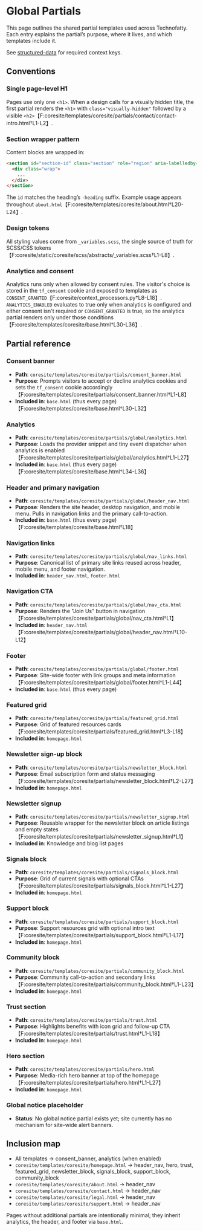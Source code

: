 # Global Partials

This page outlines the shared partial templates used across Technofatty. Each entry explains the partial’s purpose, where it lives, and which templates include it.

See [structured-data](structured-data.md) for required context keys.

## Conventions

### Single page-level H1
Pages use only one `<h1>`. When a design calls for a visually hidden title, the first partial renders the `<h1>` with `class="visually-hidden"` followed by a visible `<h2>`【F:coresite/templates/coresite/partials/contact/contact-intro.html†L1-L2】.

### Section wrapper pattern
Content blocks are wrapped in:

```html
<section id="section-id" class="section" role="region" aria-labelledby="section-id-heading">
  <div class="wrap">
    ...
  </div>
</section>
```
The `id` matches the heading’s `-heading` suffix. Example usage appears throughout `about.html`【F:coresite/templates/coresite/about.html†L20-L24】.

### Design tokens
All styling values come from `_variables.scss`, the single source of truth for SCSS/CSS tokens【F:coresite/static/coresite/scss/abstracts/_variables.scss†L1-L8】.

### Analytics and consent
Analytics runs only when allowed by consent rules. The visitor's choice is stored in the `tf_consent` cookie and exposed to templates as `CONSENT_GRANTED`【F:coresite/context_processors.py†L8-L18】. `ANALYTICS_ENABLED` evaluates to true only when analytics is configured and either consent isn't required or `CONSENT_GRANTED` is true, so the analytics partial renders only under those conditions【F:coresite/templates/coresite/base.html†L30-L36】.

## Partial reference

### Consent banner
* **Path**: `coresite/templates/coresite/partials/consent_banner.html`
* **Purpose**: Prompts visitors to accept or decline analytics cookies and sets the `tf_consent` cookie accordingly【F:coresite/templates/coresite/partials/consent_banner.html†L1-L8】
* **Included in**: `base.html` (thus every page)【F:coresite/templates/coresite/base.html†L30-L32】

### Analytics
* **Path**: `coresite/templates/coresite/partials/global/analytics.html`
* **Purpose**: Loads the provider snippet and tiny event dispatcher when analytics is enabled【F:coresite/templates/coresite/partials/global/analytics.html†L1-L27】
* **Included in**: `base.html` (thus every page)【F:coresite/templates/coresite/base.html†L34-L36】

### Header and primary navigation
* **Path**: `coresite/templates/coresite/partials/global/header_nav.html`
* **Purpose**: Renders the site header, desktop navigation, and mobile menu. Pulls in navigation links and the primary call-to-action.
* **Included in**: `base.html` (thus every page)【F:coresite/templates/coresite/base.html†L18】

### Navigation links
* **Path**: `coresite/templates/coresite/partials/global/nav_links.html`
* **Purpose**: Canonical list of primary site links reused across header, mobile menu, and footer navigation.
* **Included in**: `header_nav.html`, `footer.html`

### Navigation CTA
* **Path**: `coresite/templates/coresite/partials/global/nav_cta.html`
* **Purpose**: Renders the "Join Us" button in navigation【F:coresite/templates/coresite/partials/global/nav_cta.html†L1】
* **Included in**: `header_nav.html`【F:coresite/templates/coresite/partials/global/header_nav.html†L10-L12】

### Footer
* **Path**: `coresite/templates/coresite/partials/global/footer.html`
* **Purpose**: Site-wide footer with link groups and meta information【F:coresite/templates/coresite/partials/global/footer.html†L1-L44】
* **Included in**: `base.html` (thus every page)

### Featured grid
* **Path**: `coresite/templates/coresite/partials/featured_grid.html`
* **Purpose**: Grid of featured resources cards【F:coresite/templates/coresite/partials/featured_grid.html†L3-L18】
* **Included in**: `homepage.html`

### Newsletter sign-up block
* **Path**: `coresite/templates/coresite/partials/newsletter_block.html`
* **Purpose**: Email subscription form and status messaging【F:coresite/templates/coresite/partials/newsletter_block.html†L2-L27】
* **Included in**: `homepage.html`

### Newsletter signup
* **Path**: `coresite/templates/coresite/partials/newsletter_signup.html`
* **Purpose**: Reusable wrapper for the newsletter block on article listings and empty states【F:coresite/templates/coresite/partials/newsletter_signup.html†L1】
* **Included in**: Knowledge and blog list pages

### Signals block
* **Path**: `coresite/templates/coresite/partials/signals_block.html`
* **Purpose**: Grid of current signals with optional CTAs【F:coresite/templates/coresite/partials/signals_block.html†L1-L27】
* **Included in**: `homepage.html`

### Support block
* **Path**: `coresite/templates/coresite/partials/support_block.html`
* **Purpose**: Support resources grid with optional intro text【F:coresite/templates/coresite/partials/support_block.html†L1-L17】
* **Included in**: `homepage.html`

### Community block
* **Path**: `coresite/templates/coresite/partials/community_block.html`
* **Purpose**: Community call-to-action and secondary links【F:coresite/templates/coresite/partials/community_block.html†L1-L23】
* **Included in**: `homepage.html`

### Trust section
* **Path**: `coresite/templates/coresite/partials/trust.html`
* **Purpose**: Highlights benefits with icon grid and follow-up CTA【F:coresite/templates/coresite/partials/trust.html†L1-L18】
* **Included in**: `homepage.html`

### Hero section
* **Path**: `coresite/templates/coresite/partials/hero.html`
* **Purpose**: Media-rich hero banner at top of the homepage【F:coresite/templates/coresite/partials/hero.html†L1-L27】
* **Included in**: `homepage.html`

### Global notice placeholder
* **Status**: No global notice partial exists yet; site currently has no mechanism for site-wide alert banners.

## Inclusion map
- All templates → consent_banner, analytics (when enabled)
- `coresite/templates/coresite/homepage.html` → header_nav, hero, trust, featured_grid, newsletter_block, signals_block, support_block, community_block
- `coresite/templates/coresite/about.html` → header_nav
- `coresite/templates/coresite/contact.html` → header_nav
- `coresite/templates/coresite/legal.html` → header_nav
- `coresite/templates/coresite/support.html` → header_nav

Pages without additional partials are intentionally minimal; they inherit analytics, the header, and footer via `base.html`.

